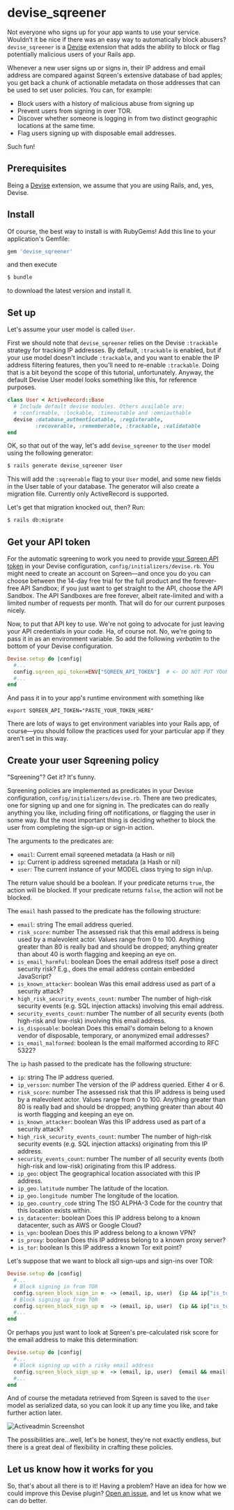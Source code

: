 # devise_sqreener

Not everyone who signs up for your app wants to use your service. Wouldn’t it be nice if there was an easy way to automatically block abusers? `devise_sqreener` is a [Devise](https://github.com/plataformatec/devise) extension that adds the ability to block or flag potentially malicious users of your Rails app.

Whenever a new user signs up or signs in, their IP address and email address are compared against Sqreen's extensive database of bad apples; you get back a chunk of actionable metadata on those addresses that can be used to set user policies. You can, for example:

* Block users with a history of malicious abuse from signing up
* Prevent users from signing in over TOR.
* Discover whether someone is logging in from two distinct geographic locations at the same time.
* Flag users signing up with disposable email addresses.

Such fun!

## Prerequisites

Being a [Devise](https://github.com/plataformatec/devise) extension, we assume that you are using Rails, and, yes, Devise.

## Install

Of course, the best way to install is with RubyGems! Add this line to your application's Gemfile:

```ruby
gem 'devise_sqreener'
```

and then execute
```bash
$ bundle
```

to download the latest version and install it.

## Set up

Let's assume your user model is called `User`.

First we should note that `devise_sqreener` relies on the Devise `:trackable` strategy for tracking IP addresses. By default, `:trackable` is enabled, but if your use model doesn't include `:trackable`, and you want to enable the IP address filtering features, then you'll need to re-enable `:trackable`. Doing that is a bit beyond the scope of this tutorial, unfortunately. Anyway, the default Devise User model looks something like this, for reference purposes.

```ruby
class User < ActiveRecord::Base
  # Include default devise modules. Others available are:
  # :confirmable, :lockable, :timeoutable and :omniauthable
  devise :database_authenticatable, :registerable,
         :recoverable, :rememberable, :trackable, :validatable
end
```
OK, so that out of the way, let's add `devise_sqreener` to the `User` model using the following generator:

```bash
$ rails generate devise_sqreener User
```

This will add the `:sqreenable` flag to your `User` model, and some new fields in the User table of your database. The generator will also create a migration file. Currently only ActiveRecord is supported.

Let's get that migration knocked out, then? Run:

```bash
$ rails db:migrate
```

## Get your API token

For the automatic sqreening to work you need to provide [your Sqreen API token](https://my.sqreen.io) in your Devise configuration, `config/initializers/devise.rb`. You might need to create an account on Sqreen—and once you do you can choose between the 14-day free trial for the full product and the forever-free API Sandbox; if you just want to get straight to the API, choose the API Sandbox. The API Sandboxes are free forever, albeit rate-limited and with a limited number of requests per month. That will do for our current purposes nicely.

Now, to put that API key to use. We're not going to advocate for just leaving your API credentials in your code. Ha, of course not. No, we're going to pass it in as an environment variable. So add the following *_verbatim_* to the bottom of your Devise configuration.

```ruby
Devise.setup do |config|
  #...
  config.sqreen_api_token=ENV["SQREEN_API_TOKEN"]  # <- DO NOT PUT YOUR API TOKEN HERE!
  #...
end
```

And pass it in to your app's runtime environment with something like

```
export SQREEN_API_TOKEN="PASTE_YOUR_TOKEN_HERE"
```

There are lots of ways to get environment variables into your Rails app, of course—you should follow the practices used for your particular app if they aren't set in this way.

## Create your user Sqreening policy

"Sqreening"? Get it? It's funny.

Sqreening policies are implemented as predicates in your Devise configuration, `config/initializers/devise.rb`. There are two predicates, one for signing up and one for signing in. The predicates can do really anything you like, including firing off notifications, or flagging the user in some way. But the most important thing is deciding whether to block the user from completing the sign-up or sign-in action.

The arguments to the predicates are:
* `email`: Current email sqreened metadata (a Hash or nil)
* `ip`: Current ip address sqreened metadata (a Hash or nil)
* `user`: The current instance of your MODEL class trying to sign in/up.

The return value should be a boolean. If your predicate returns `true`, the action will be blocked. If your predicate returns `false`, the action will not be blocked.

The `email` hash passed to the predicate has the following structure:

* `email`: string The email address queried.
* `risk_score`: number The assessed risk that this email address is being used by a malevolent actor. Values range from 0 to 100. Anything greater than 80 is really bad and should be dropped; anything greater than about 40 is worth flagging and keeping an eye on.
* `is_email_harmful`: boolean Does the email address itself pose a direct security risk? E.g., does the email address contain embedded JavaScript?
* `is_known_attacker`: boolean Was this email address used as part of a security attack?
* `high_risk_security_events_count`: number The number of high-risk security events (e.g. SQL injection attacks) involving this email address.
* `security_events_count`: number The number of all security events (both high-risk and low-risk) involving this email address.
* `is_disposable`: boolean Does this email's domain belong to a known vendor of disposable, temporary, or anonymized email addresses?
* `is_email_malformed`: boolean Is the email malformed according to RFC 5322?

The `ip` hash passed to the predicate has the following structure:

* `ip`: string The IP address queried.
* `ip_version`: number The version of the IP address queried. Either 4 or 6.
* `risk_score`: number The assessed risk that this IP address is being used by a malevolent actor. Values range from 0 to 100. Anything greater than 80 is really bad and should be dropped; anything greater than about 40 is worth flagging and keeping an eye on.
* `is_known_attacker`: boolean Was this IP address used as part of a security attack?
* `high_risk_security_events_count`: number The number of high-risk security events (e.g. SQL injection attacks) originating from this IP address.
* `security_events_count`: number The number of all security events (both high-risk and low-risk) originating from this IP address.
* `ip_geo`: object The geographical location associated with this IP address.
* `ip_geo.latitude` number The latitude of the location.
* `ip_geo.longitude `number The longitude of the location.
* `ip_geo.country_code` string The ISO ALPHA-3 Code for the country that this location exists within.
* `is_datacenter`: boolean Does this IP address belong to a known datacenter, such as AWS or Google Cloud?
* `is_vpn`: boolean Does this IP address belong to a known VPN?
* `is_proxy`: boolean Does this IP address belong to a known proxy server?
* `is_tor`: boolean Is this IP address a known Tor exit point?

Let's suppose that we want to block all sign-ups and sign-ins over TOR:

```ruby
Devise.setup do |config|
  #...
  # Block signing in from TOR
  config.sqreen_block_sign_in =  -> (email, ip, user)  {ip && ip["is_tor"] }
  # Block signing up from TOR 
  config.sqreen_block_sign_up =  -> (email, ip, user)  {ip && ip["is_tor"] }
  #...
end
```

Or perhaps you just want to look at Sqreen's pre-calculated risk score for the email address to make this determination:
```ruby
Devise.setup do |config|
  #...
  # Block signing up with a risky email address 
  config.sqreen_block_sign_up =  -> (email, ip, user)  {email && email["risk_score"] > 70 }
  #...
end
```

And of course the metadata retrieved from Sqreen is saved to the `User` model as serialized data, so you can look it up any time you like, and take further action later.

![Activeadmin Screenshot](/doc/activeadmin.png)

The possibilities are...well, let's be honest, they're not exactly endless, but there is a great deal of flexibility in crafting these policies.

## Let us know how it works for you

So, that's about all there is to it! Having a problem? Have an idea for how we could improve this Devise plugin? [Open an issue](https://github.com/sqreen/devise_sqreener/issues/new), and let us know what we can do better. 